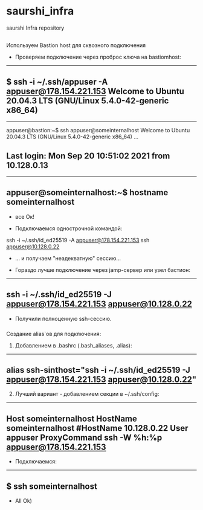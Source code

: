 # saurshi_infra
saurshi Infra repository

##
Используем Bastion host для сквозного подключения

* Проверяем подключение через проброс ключа на bastiomhost:
---
$ ssh -i ~/.ssh/appuser -A appuser@178.154.221.153
Welcome to Ubuntu 20.04.3 LTS (GNU/Linux 5.4.0-42-generic x86_64)
---
---
appuser@bastion:~$ ssh appuser@someinternalhost
Welcome to Ubuntu 20.04.3 LTS (GNU/Linux 5.4.0-42-generic x86_64)
...

Last login: Mon Sep 20 10:51:02 2021 from 10.128.0.13
---
---
appuser@someinternalhost:~$ hostname
someinternalhost
---
* все Ок!

* Подключаемся однострочной командой:

ssh -i ~/.ssh/id_ed25519 -A appuser@178.154.221.153 ssh appuser@10.128.0.22

* ... и получаем "неадекватную" сессию...

* Гораздо лучше подключение через jamp-сервер или узел бастион:
---
ssh -i ~/.ssh/id_ed25519 -J appuser@178.154.221.153 appuser@10.128.0.22
---
* Получили полноценную ssh-сессию.

###
Создание alias`ов для подключения:

1. Добавлением в .bashrc (.bash_aliases, .alias): 

---
alias ssh-sinthost="ssh -i ~/.ssh/id_ed25519 -J appuser@178.154.221.153 appuser@10.128.0.22"
---

2. Лучший вариант - добавлением секции в ~/.ssh/config:

---
Host someinternalhost
	HostName someinternalhost
	#HostName 10.128.0.22
	User appuser
	ProxyCommand ssh -W %h:%p appuser@178.154.221.153
---
* Подключаемся:
---
$ ssh someinternalhost
---
* All Ok)
